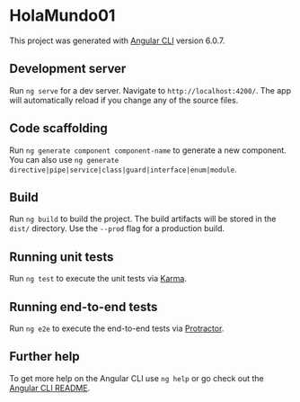 # HolaMundo01
This project was generated with [Angular CLI](https://github.com/angular/angular-cli) version 6.0.7.
## Development server
Run `ng serve` for a dev server. Navigate to `http://localhost:4200/`. The app will automatically reload if you change any of the source files.
## Code scaffolding
Run `ng generate component component-name` to generate a new component. You can also use `ng generate directive|pipe|service|class|guard|interface|enum|module`.
## Build
Run `ng build` to build the project. The build artifacts will be stored in the `dist/` directory. Use the `--prod` flag for a production build.
## Running unit tests
Run `ng test` to execute the unit tests via [Karma](https://karma-runner.github.io).
## Running end-to-end tests
Run `ng e2e` to execute the end-to-end tests via [Protractor](http://www.protractortest.org/).
## Further help
To get more help on the Angular CLI use `ng help` or go check out the [Angular CLI README](https://github.com/angular/angular-cli/blob/master/README.md).
